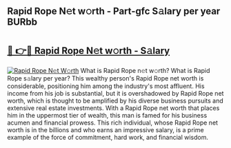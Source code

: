 ## Rapid Rope N𝚎t w𝚘rth - Part-gfc S𝚊lary per year BURbb

# <h2><a href="http://gc3vzdr.nevu.top/?p=Rapid+Rope">🔗 👉🔴 Rapid Rope N𝚎t w𝚘rth - S𝚊lary</a></h2>

[![Rapid Rope N𝚎t W𝚘rth](https://i.imgur.com/Oavwk0R.jpeg)](http://gc3vzdr.nevu.top/?p=Rapid+Rope)
What is Rapid Rope n𝚎t w𝚘rth? What is Rapid Rope s𝚊lary per year?
This wealthy person's Rapid Rope net worth is considerable, positioning him among the industry's most affluent. His income from his job is substantial, but it is overshadowed by Rapid Rope net worth, which is thought to be amplified by his diverse business pursuits and extensive real estate investments. With a Rapid Rope net worth that places him in the uppermost tier of wealth, this man is famed for his business acumen and financial prowess. This rich individual, whose Rapid Rope net worth is in the billions and who earns an impressive salary, is a prime example of the force of commitment, hard work, and financial wisdom.
